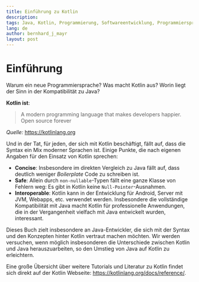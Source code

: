 ```yaml
---
title: Einführung zu Kotlin
description: 
tags: Java, Kotlin, Programmierung, Softwareentwicklung, Programmiersprache
lang: de
author: bernhard_j_mayr
layout: post
---
```


# Einführung

Warum ein neue Programmiersprache? Was macht Kotlin aus? Worin liegt der Sinn in der Kompatibilität zu Java?

**Kotlin ist**:

> A modern programming language
> that makes developers happier.
> Open source forever

_Quelle:_ https://kotlinlang.org

Und in der Tat, für jeden, der sich mit Kotlin beschäftigt, fällt auf, dass die Syntax ein Mix moderner Sprachen ist. Einige Punkte, die nach eigenen Angaben für den Einsatz von Kotlin sprechen:

* __Concise__: Insbesondere im direkten Vergleich zu Java fällt auf, dass deutlich weniger _Boilerplate_ Code zu schreiben ist.
* __Safe__: Allein durch `non-nullable`-Typen fällt eine ganze Klasse von Fehlern weg: Es gibt in Kotlin keine `Null-Pointer`-Ausnahmen.
* __Interoperable__: Kotlin kann in der Entwicklung für Android, Server mit JVM, Webapps, etc. verwendet werden. Insbesondere die vollständige Kompatibilität mit Java macht Kotlin für professionelle Anwendungen, die in der Vergangenheit vielfach mit Java entwickelt wurden, interessant.

Dieses Buch zielt insbesondere an Java-Entwickler, die sich mit der Syntax und den Konzepten hinter Kotlin vertraut machen möchten. Wir werden versuchen, wenn möglich insbesonderen die Unterschiede zwischen Kotlin und Java herauszuarbeiten, so den Umstieg von Java auf Kotlin zu erleichtern.

Eine große Übersicht über weitere Tutorials und Literatur zu Kotlin findet sich direkt auf der Kotlin Webseite: https://kotlinlang.org/docs/reference/.
